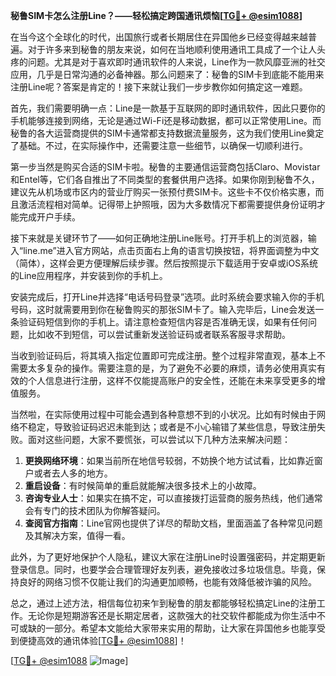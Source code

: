 **秘鲁SIM卡怎么注册Line？——轻松搞定跨国通讯烦恼[[TG💪+ @esim1088](https://t.me/s/esim1088)]**

在当今这个全球化的时代，出国旅行或者长期居住在异国他乡已经变得越来越普遍。对于许多来到秘鲁的朋友来说，如何在当地顺利使用通讯工具成了一个让人头疼的问题。尤其是对于喜欢即时通讯软件的人来说，Line作为一款风靡亚洲的社交应用，几乎是日常沟通的必备神器。那么问题来了：秘鲁的SIM卡到底能不能用来注册Line呢？答案是肯定的！接下来就让我们一步步教你如何搞定这一难题。

首先，我们需要明确一点：Line是一款基于互联网的即时通讯软件，因此只要你的手机能够连接到网络，无论是通过Wi-Fi还是移动数据，都可以正常使用Line。而秘鲁的各大运营商提供的SIM卡通常都支持数据流量服务，这为我们使用Line奠定了基础。不过，在实际操作中，还需要注意一些细节，以确保一切顺利进行。

第一步当然是购买合适的SIM卡啦。秘鲁的主要通信运营商包括Claro、Movistar和Entel等，它们各自推出了不同类型的套餐供用户选择。如果你刚到秘鲁不久，建议先从机场或市区内的营业厅购买一张预付费SIM卡。这些卡不仅价格实惠，而且激活流程相对简单。记得带上护照哦，因为大多数情况下都需要提供身份证明才能完成开户手续。

接下来就是关键环节了——如何正确地注册Line账号。打开手机上的浏览器，输入“line.me”进入官方网站，点击页面右上角的语言切换按钮，将界面调整为中文（简体），这样会更方便理解后续步骤。然后按照提示下载适用于安卓或iOS系统的Line应用程序，并安装到你的手机上。

安装完成后，打开Line并选择“电话号码登录”选项。此时系统会要求输入你的手机号码，这时就需要用到你在秘鲁购买的那张SIM卡了。输入完毕后，Line会发送一条验证码短信到你的手机上。请注意检查短信内容是否准确无误，如果有任何问题，比如收不到短信，可以尝试重新发送验证码或者联系客服寻求帮助。

当收到验证码后，将其填入指定位置即可完成注册。整个过程非常直观，基本上不需要太多复杂的操作。需要注意的是，为了避免不必要的麻烦，请务必使用真实有效的个人信息进行注册，这样不仅能提高账户的安全性，还能在未来享受更多的增值服务。

当然啦，在实际使用过程中可能会遇到各种意想不到的小状况。比如有时候由于网络不稳定，导致验证码迟迟未能到达；或者是不小心输错了某些信息，导致注册失败。面对这些问题，大家不要慌张，可以尝试以下几种方法来解决问题：

1. **更换网络环境**：如果当前所在地信号较弱，不妨换个地方试试看，比如靠近窗户或者去人多的地方。
2. **重启设备**：有时候简单的重启就能解决很多技术上的小故障。
3. **咨询专业人士**：如果实在搞不定，可以直接拨打运营商的服务热线，他们通常会有专门的技术团队为你解答疑问。
4. **查阅官方指南**：Line官网也提供了详尽的帮助文档，里面涵盖了各种常见问题及其解决方案，值得一看。

此外，为了更好地保护个人隐私，建议大家在注册Line时设置强密码，并定期更新登录信息。同时，也要学会合理管理好友列表，避免接收过多垃圾信息。毕竟，保持良好的网络习惯不仅能让我们的沟通更加顺畅，也能有效降低被诈骗的风险。

总之，通过上述方法，相信每位初来乍到秘鲁的朋友都能够轻松搞定Line的注册工作。无论你是短期游客还是长期定居者，这款强大的社交软件都能成为你生活中不可或缺的一部分。希望本文能给大家带来实用的帮助，让大家在异国他乡也能享受到便捷高效的通讯体验[[TG💪+ @esim1088](https://t.me/s/esim1088)]！

[[TG💪+ @esim1088](https://t.me/s/esim1088) ![Image](https://i.postimg.cc/4NQfJmqS/Snipaste-2025-05-13-00-14-12.png)]